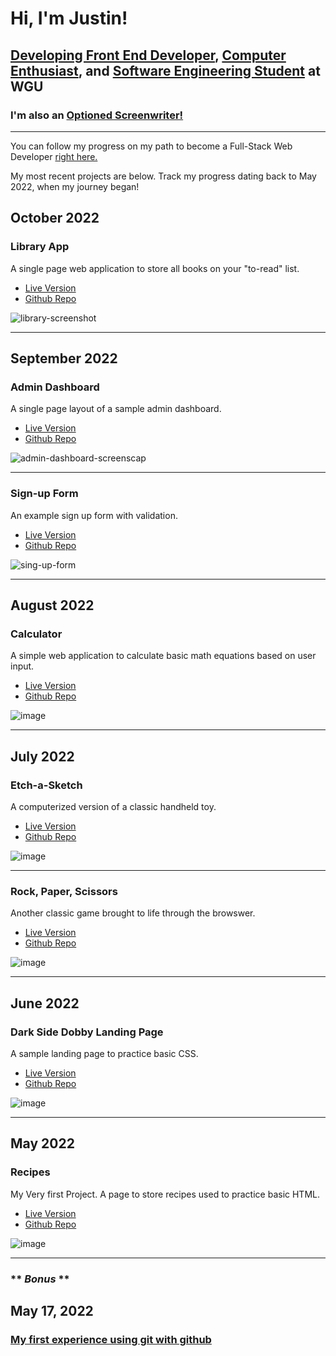 # Hi, I'm Justin!

## [Developing Front End Developer](https://github.com/jzaager), [Computer Enthusiast](https://medium.com/@jzaager), and [Software Engineering Student](https://www.wgu.edu/online-it-degrees/software-engineering-bachelors-program.html) at WGU

### I'm also an <a href="https://www.hollywoodreporter.com/movies/movie-news/students-comedy-script-optioned-by-744947/">Optioned Screenwriter!</a>
<hr/>

You can follow my progress on my path to become a Full-Stack Web Developer <a href="https://github.com/jzaager/jzaager">right here.</a>

My most recent projects are below. Track my progress dating back to May 2022, when my journey began!

## October 2022

### Library App

A single page web application to store all books on your "to-read" list.

- [Live Version](https://jzaager.github.io/library/)
- [Github Repo](https://github.com/jzaager/library)

![library-screenshot](https://user-images.githubusercontent.com/94499968/195086123-5582c043-348f-4831-b363-c62880cd20b0.png)

<hr/>

## September 2022

### Admin Dashboard

A single page layout of a sample admin dashboard.

- [Live Version](https://jzaager.github.io/admin-dashboard/)
- [Github Repo](https://github.com/jzaager/admin-dashboard)

![admin-dashboard-screenscap](https://user-images.githubusercontent.com/94499968/195087933-0815549b-c3e7-4f6c-91c4-1e9ee1f4aa1b.png)

<hr/>

### Sign-up Form

An example sign up form with validation.

- [Live Version](https://jzaager.github.io/sign-up-form/)
- [Github Repo](https://github.com/jzaager/sign-up-form) 

![sing-up-form](https://user-images.githubusercontent.com/94499968/195156305-fe587fe4-bd8e-4678-ba97-d8d58fe47689.png)

<hr/>

## August 2022

### Calculator

A simple web application to calculate basic math equations based on user input.

- [Live Version](https://jzaager.github.io/Calculator/)
- [Github Repo](https://github.com/jzaager/Calculator)

![image](https://user-images.githubusercontent.com/94499968/195336576-d5a9cc6b-75ed-42c5-ace0-1b455dccf84b.png)

<hr/>

## July 2022

### Etch-a-Sketch

A computerized version of a classic handheld toy.

- [Live Version](https://jzaager.github.io/etch-a-sketch/)
- [Github Repo](https://github.com/jzaager/etch-a-sketch)

![image](https://user-images.githubusercontent.com/94499968/195337951-ec9de8cf-9432-421d-a90f-3fdc422701a4.png)

<hr/>

### Rock, Paper, Scissors

Another classic game brought to life through the browswer.

- [Live Version](https://jzaager.github.io/rock-paper-scissors/)
- [Github Repo](https://github.com/jzaager/rock-paper-scissors)

![image](https://user-images.githubusercontent.com/94499968/195338435-9667b6ac-7280-4025-adc2-beb7c1dda569.png)

<hr/>

## June 2022

### Dark Side Dobby Landing Page

A sample landing page to practice basic CSS.

- [Live Version](https://jzaager.github.io/DSD-Landing-Page/)
- [Github Repo](https://github.com/jzaager/DSD-Landing-Page)

![image](https://user-images.githubusercontent.com/94499968/195340242-cf8340d3-b2c7-4667-8fff-95bc9bd3110f.png)

<hr/>

## May 2022

### Recipes

My Very first Project. A page to store recipes used to practice basic HTML.

- [Live Version](https://jzaager.github.io/odin-recipes/)
- [Github Repo](https://github.com/jzaager/odin-recipes)

![image](https://user-images.githubusercontent.com/94499968/195341194-a3676141-dfc8-4e76-94d2-9f8c04be3645.png)

<hr/>


###  ** *Bonus* ** 
## May 17, 2022

### [My first experience using git with github](https://github.com/jzaager/git_test)

